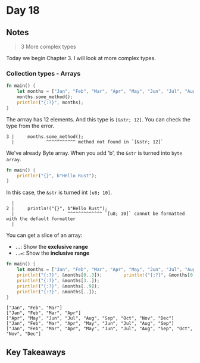 # Day 18

## Notes

> 3 More complex types

Today we begin Chapter 3. I will look at more complex types.

### Collection types - Arrays

```rust
fn main() {
    let months = ["Jan", "Feb", "Mar", "Apr", "May", "Jun", "Jul", "Aug", "Sep", "Oct", "Nov", "Dec"];
    months.some_method();
    println!("{:?}", months);
}
```

The arrray has 12 elements. And this type is `[&str; 12]`.
You can check the type from the error.

```text
3 |     months.some_method();
  |            ^^^^^^^^^^^ method not found in `[&str; 12]`
```

We've already Byte array. When you add 'b', the `&str` is turned into `byte array`.

```rust
fn main() {
    println!("{}", b"Hello Rust");
}
```

In this case, the `&str` is turned int `[u8; 10]`.

```text
  |
2 |     println!("{}", b"Hello Rust");
  |                    ^^^^^^^^^^^^^ `[u8; 10]` cannot be formatted with the default formatter
  |
```

You can get a slice of an array:

- `..`: Show the **exclusive range**
- `..=`: Show the **inclusive range**

```rust
fn main() {
    let months = ["Jan", "Feb", "Mar", "Apr", "May", "Jun", "Jul", "Aug", "Sep", "Oct", "Nov", "Dec"];
    println!("{:?}", &months[0..3]);        println!("{:?}", &months[0..=3]);
    println!("{:?}", &months[3..]);
    println!("{:?}", &months[..9]);
    println!("{:?}", &months[..]);
}
```

```text
["Jan", "Feb", "Mar"]
["Jan", "Feb", "Mar", "Apr"]
["Apr", "May", "Jun", "Jul", "Aug", "Sep", "Oct", "Nov", "Dec"]
["Jan", "Feb", "Mar", "Apr", "May", "Jun", "Jul", "Aug", "Sep"]
["Jan", "Feb", "Mar", "Apr", "May", "Jun", "Jul", "Aug", "Sep", "Oct", "Nov", "Dec"]
```

## Key Takeaways
